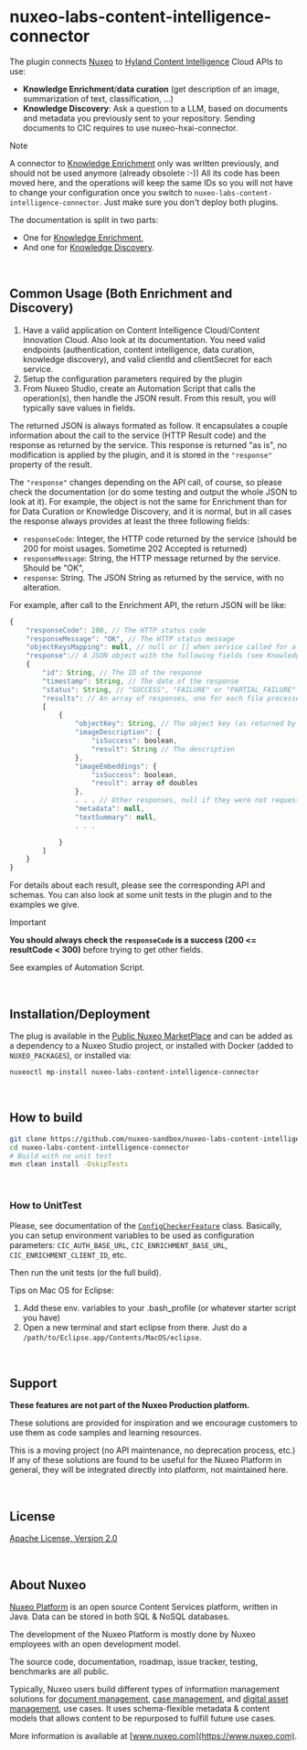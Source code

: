 # nuxeo-labs-content-intelligence-connector

The plugin connects [Nuxeo](https://www.hyland.com/solutions/products/nuxeo-platform) to [Hyland Content Intelligence](https://www.hyland.com/en/solutions/products/hyland-content-intelligence) Cloud APIs to use:
* **Knowledge Enrichment**/**data curation** (get description of an image, summarization of text, classification, ...)
* **Knowledge Discovery**: Ask a question to a LLM, based on documents and metadata you previously sent to your repository. Sending documents to CIC requires to use nuxeo-hxai-connector.

> [!NOTE]
> A connector to [Knowledge Enrichment](https://github.com/nuxeo-sandbox/nuxeo-labs-knowledge-enrichment-connector) only was written previously, and should not be used anymore (already obsolete :-))
> All its code has been moved here, and the operations will keep the same IDs so you will not have to change your configuration once you switch to `nuxeo-labs-content-intelligence-connector`. Just make sure you don't deploy both plugins.

The documentation is split in two parts:

* One for [Knowledge Enrichment](/README-Enrichment.md),
* And one for [Knowledge Discovery](/README-Discovery.md).

<br>

## Common Usage (Both Enrichment and Discovery)

1. Have a valid application on Content Intelligence Cloud/Content Innovation Cloud. Also look at its documentation. You need valid endpoints (authentication, content intelligence, data curation, knowledge discovery), and valid clientId and clientSecret for each service.
2. Setup the configuration parameters required by the plugin
3. From Nuxeo Studio, create an Automation Script that calls the operation(s), then handle the JSON result. From this result, you will typically save values in fields.

The returned JSON is always formated as follow. It encapsulates a couple information about the call to the service (HTTP Result code) and the response as returned by the service. This response is returned "as is", no modification is applied by the plugin, and it is stored in the `"response"` property of the result.

The `"response"` changes depending on the API call, of course, so please check the documentation (or do some testing and output the whole JSON to look at it). For example, the object is not the same for Enrichment than for for Data Curation or Knowledge Discovery, and it is normal, but in all cases the response always provides at least the three following fields:

* `responseCode`: Integer, the HTTP code returned by the service (should be 200 for moist usages. Sometime 202 Accepted is returned)
* `responseMessage`: String, the HTTP message returned by the service. Should be "OK",
* `response`: String. The JSON String as returned by the service, with no alteration.

For example, after call to the Enrichment API, the return JSON will be like:

```javascript
{
    "responseCode": 200, // The HTTP status code
    "responseMessage": "OK", // The HTTP status message
    "objectKeysMapping": null, // null or [] when service called for a single file (see EnrichSeveral operation as an example)
    "response":// A JSON object with the following fields (see Knowledge Enrichment API doumentation)
    {
        "id": String, // The ID of the response
        "timestamp": String, // The date of the response
        "status": String, // "SUCCESS", "FAILURE" or "PARTIAL_FAILURE"
        "results": // An array of responses, one for each file processed
        [
            {
                "objectKey": String, // The object key (as returned by the getPresignedUrl endpoint),
                "imageDescription": {
                    "isSuccess": boolean,
                    "result": String // The description
                },
                "imageEmbeddings": {
                    "isSuccess": boolean,
                    "result": array of doubles
                },
                . . . // Other responses, null if they were not requested. For example:
                "metadata": null,
                "textSummary": null,
                . . .

            }
        ]
    }
}
```

For details about each result, please see the corresponding API and schemas. You can also look at some unit tests in the plugin and to the examples we give.


> [!IMPORTANT]
> **You should always check the `responseCode` is a success (200 <= resultCode < 300)** before trying to get other fields.

See examples of Automation Script.

<br>

## Installation/Deployment
The plug is available in the [Public Nuxeo MarketPlace](https://connect.nuxeo.com/nuxeo/site/marketplace/package/nuxeo-labs-content-intelligence-connector) and can be added as a dependency to a Nuxeo Studio project, or installed with Docker (added to `NUXEO_PACKAGES`), or installed via:

```
nuxeoctl mp-install nuxeo-labs-content-intelligence-connector
```

<br>

## How to build
```bash
git clone https://github.com/nuxeo-sandbox/nuxeo-labs-content-intelligence-connector
cd nuxeo-labs-content-intelligence-connector
# Build with no unit test
mvn clean install -DskipTests
```

<br>

### How to UnitTest

Please, see documentation of the [`ConfigCheckerFeature`](/nuxeo-labs-content-intelligence-connector-core/src/test/java/org/nuxeo/labs/hyland/content/intelligence/test/ConfigCheckerFeature.java) class. Basically, you can setup environment variables to be used as configuration parameters: `CIC_AUTH_BASE_URL`, `CIC_ENRICHMENT_BASE_URL`, `CIC_ENRICHMENT_CLIENT_ID`, etc.

Then run the unit tests (or the full build).

Tips on Mac OS for Eclipse:
1. Add these env. variables to your .bash_profile (or whatever starter script you have)
2. Open a new terminal and start eclipse from there. Just do a `/path/to/Eclipse.app/Contents/MacOS/eclipse`.

<br>

## Support
**These features are not part of the Nuxeo Production platform.**

These solutions are provided for inspiration and we encourage customers to use them as code samples and learning
resources.

This is a moving project (no API maintenance, no deprecation process, etc.) If any of these solutions are found to be
useful for the Nuxeo Platform in general, they will be integrated directly into platform, not maintained here.

<br>

## License
[Apache License, Version 2.0](http://www.apache.org/licenses/LICENSE-2.0.html)

<br>

## About Nuxeo
[Nuxeo Platform](https://www.hyland.com/solutions/products/nuxeo-platform) is an open source Content Services platform, written in Java. Data can be stored in both SQL & NoSQL
databases.

The development of the Nuxeo Platform is mostly done by Nuxeo employees with an open development model.

The source code, documentation, roadmap, issue tracker, testing, benchmarks are all public.

Typically, Nuxeo users build different types of information management solutions
for [document management](https://www.nuxeo.com/solutions/document-management/), [case management](https://www.nuxeo.com/solutions/case-management/),
and [digital asset management](https://www.nuxeo.com/solutions/dam-digital-asset-management/), use cases. It uses
schema-flexible metadata & content models that allows content to be repurposed to fulfill future use cases.

More information is available at [www.nuxeo.com](https://www.nuxeo.com).
